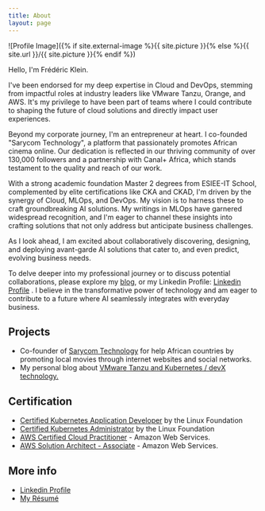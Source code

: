 ```yaml
---
title: About
layout: page
---
```

![Profile Image]({% if site.external-image %}{{ site.picture }}{% else %}{{ site.url }}/{{ site.picture }}{% endif %})

Hello, I'm Frédéric Klein.

I've been endorsed for my deep expertise in Cloud and DevOps, stemming from impactful roles at industry leaders like VMware Tanzu, Orange, and AWS. It's my privilege to have been part of teams where I could contribute to shaping the future of cloud solutions and directly impact user experiences. 

Beyond my corporate journey, I'm an entrepreneur at heart. I co-founded "Sarycom Technology", a platform that passionately promotes African cinema online. Our dedication is reflected in our thriving community of over 130,000 followers and a partnership with Canal+ Africa, which stands testament to the quality and reach of our work.

With a strong academic foundation Master 2 degrees from ESIEE-IT School, complemented by elite certifications like CKA and CKAD, I'm driven by the synergy of Cloud, MLOps, and DevOps. My vision is to harness these to craft groundbreaking AI solutions. My writings in MLOps have garnered widespread recognition, and I'm eager to channel these insights into crafting solutions that not only address but anticipate business challenges.

As I look ahead, I am excited about collaboratively discovering, designing, and deploying avant-garde AI solutions that cater to, and even predict, evolving business needs.

To delve deeper into my professional journey or to discuss potential collaborations, please explore my <a href="blog.fklein.me">blog</a>, or my Linkedin Profile: <a href="https://www.linkedin.com/in/fklein82/"> Linkedin Profile</a> . I believe in the transformative power of technology and am eager to contribute to a future where AI seamlessly integrates with everyday business.

<h2>Projects</h2>

<ul>
	<li>Co-founder of <a href="https://www.sarycom.fr">Sarycom Technology</a> for help African countries by promoting local movies through internet websites and social networks.</li>
	<li>My personal blog about <a href="https://blog.fklein.me">VMware Tanzu and Kubernetes / devX technology.</a></li>
</ul>

<h2>Certification</h2>

<ul>
	<li><a href="https://www.credly.com/badges/09ee2942-7cd0-4b85-b62d-e3f78b4f7db0/linked_in_profile">Certified Kubernetes Application Developer</a> by the Linux Foundation</li>
	<li><a href="https://www.credly.com/badges/a508f03d-bb9f-4280-b3b4-b16d20882a29/linked_in_profile">Certified Kubernetes Administrator</a> by the Linux Foundation</li>
	<li><a href="https://www.credly.com/badges/09ee2942-7cd0-4b85-b62d-e3f78b4f7db0/linked_in_profile">AWS Certified Cloud Practitioner</a> - Amazon Web Services.</li>
	<li><a href="https://www.credly.com/badges/4f00ffcb-1d2f-44ff-8b15-38c5fab454ed?source=linked_in_profile">AWS Solution Architect - Associate</a> - Amazon Web Services.</li>
</ul>

<h2>More info</h2>

<ul>
	<li><a href="https://www.credly.com/badges/09ee2942-7cd0-4b85-b62d-e3f78b4f7db0/linked_in_profile">Linkedin Profile</a></li>
	<li><a href="assets/resume_fklein_web_sept_2023.pdf">My Résumé</a></li>
</ul>